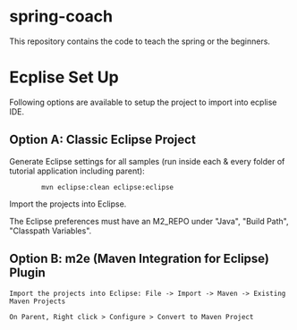 spring-coach
============

This repository contains the code to teach the spring or the beginners.

Ecplise Set Up
==============

Following options are available to setup the project to import into ecplise IDE.

Option A: Classic Eclipse Project
---------
  Generate Eclipse settings for all samples (run inside each & every folder of tutorial application including parent):
  
            mvn eclipse:clean eclipse:eclipse

  Import the projects into Eclipse.
  
  The Eclipse preferences must have an M2_REPO under "Java", "Build Path", "Classpath Variables".
  
Option B: m2e (Maven Integration for Eclipse) Plugin
---------
    Import the projects into Eclipse: File -> Import -> Maven -> Existing Maven Projects

    On Parent, Right click > Configure > Convert to Maven Project
